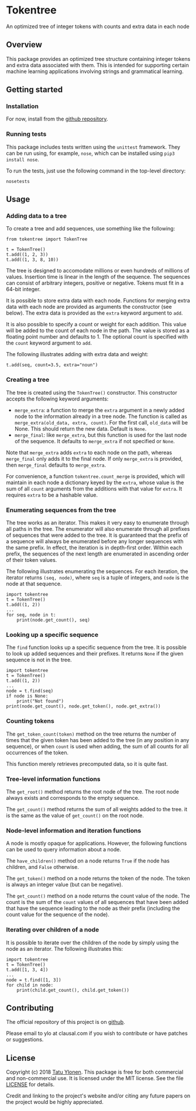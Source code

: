 # Tokentree

An optimized tree of integer tokens with counts and extra data in each node

## Overview

This package provides an optimized tree structure containing integer tokens
and extra data associated with them.  This is intended for supporting
certain machine learning applications involving strings and grammatical
learning.

## Getting started

### Installation

For now, install from the [github repository](https://github.com/tatuylonen/tokentree).

### Running tests

This package includes tests written using the ``unittest`` framework.
They can be run using, for example, ``nose``, which can be installed
using ``pip3 install nose``.

To run the tests, just use the following command in the top-level directory:
```
nosetests
```

## Usage

### Adding data to a tree

To create a tree and add sequences, use something like the following:
```
from tokentree import TokenTree

t = TokenTree()
t.add((1, 2, 3))
t.add((1, 3, 8, 10))
```

The tree is designed to accomodate millions or even hundreds of
millions of values.  Insertion time is linear in the length of the
sequence.  The sequences can consist of arbitrary integers, positive
or negative.  Tokens must fit in a 64-bit integer.

It is possible to store extra data with each node.  Functions for
merging extra data with each node are provided as arguments the
constructor (see below).  The extra data is provided as the ``extra``
keyword argument to ``add``.

It is also possible to specify a count or weight for each addition.
This value will be added to the count of each node in the path.  The
value is stored as a floating point number and defaults to 1.  The
optional count is specified with the ``count`` keyword argument to
``add``.

The following illustrates adding with extra data and weight:
```
t.add(seq, count=3.5, extra="noun")
```

### Creating a tree

The tree is created using the ``TokenTree()`` constructor.  This
constructor accepts the following keyword arguments:

* ``merge_extra``: a function to merge the ``extra`` argument in a
  newly added node to the information already in a tree node.  The
  function is called as ``merge_extra(old_data, extra, count)``.  For the
  first call, ``old_data`` will be None.  This should return the new
  data.  Default is ``None``.
* ``merge_final``: like ``merge_extra``, but this function is used for
  the last node of the sequence.  It defaults to ``merge_extra`` if
  not specified or ``None``.

Note that ``merge_extra`` adds ``extra`` to each node on the path,
whereas ``merge_final`` only adds it to the final node.  If only
``merge_extra`` is provided, then ``merge_final`` defaults to
``merge_extra``.

For convenience, a function ``tokentree.count_merge`` is provided,
which will maintain in each node a dictionary keyed by the ``extra``,
whose value is the sum of all ``count`` arguments from the additions
with that value for ``extra``.  It requires ``extra`` to be a hashable
value.

### Enumerating sequences from the tree

The tree works as an iterator.  This makes it very easy to enumerate
through all paths in the tree.  The enumerator will also enumerate
through all prefixes of sequences that were added to the tree.  It is
guaranteed that the prefix of a sequence will always be enumerated
before any longer sequences with the same prefix.  In effect, the
iteration is in depth-first order.  Within each prefix, the sequences
of the next length are enumerated in ascending order of their token
values.

The following illustrates enumerating the sequences.  For each
iteration, the iterator returns ``(seq, node)``, where ``seq`` is a
tuple of integers, and ``node`` is the node at that sequence.

```
import tokentree
t = TokenTree()
t.add((1, 2))
...
for seq, node in t:
    print(node.get_count(), seq)
```

### Looking up a specific sequence

The ``find`` function looks up a specific sequence from the tree.  It is
possible to look up added sequences and their prefixes.  It returns ``None``
if the given sequence is not in the tree.

```
import tokentree
t = TokenTree()
t.add((1, 2))
...
node = t.find(seq)
if node is None:
    print("Not found")
print(node.get_count(), node.get_token(), node.get_extra())
```

### Counting tokens

The ``get_token_count(token)`` method on the tree returns the number
of times that the given token has been added to the tree (in any
position in any sequence), or when ``count`` is used when adding, the
sum of all counts for all occurrences of the token.

This function merely retrieves precomputed data, so it is quite fast.

### Tree-level information functions

The ``get_root()`` method returns the root node of the tree.  The root
node always exists and corresponds to the empty sequence.

The ``get_count()`` method returns the sum of all weights added to the
tree.  it is the same as the value of ``get_count()`` on the root
node.

### Node-level information and iteration functions

A node is mostly opaque for applications.  However, the following functions
can be used to query information about a node.

The ``have_children()`` method on a node returns ``True`` if the node
has children, and ``False`` otherwise.

The ``get_token()`` method on a node returns the token of the node.  The token
is always an integer value (but can be negative).

The ``get_count()`` method on a node returns the count value of the
node.  The count is the sum of the ``count`` values of all sequences
that have been added that have the sequence leading to the node as
their prefix (including the count value for the sequence of the node).

### Iterating over children of a node

It is possible to iterate over the children of the node by simply using the
node as an iterator.  The following illustrates this:
```
import tokentree
t = TokenTree()
t.add([1, 3, 4])
...
node = t.find([1, 3])
for child in node:
    print(child.get_count(), child.get_token())
```

## Contributing

The official repository of this project is on
[github](https://github.com/tatuylonen/tokentree).

Please email to ylo at clausal.com if you wish to contribute or have
patches or suggestions.

## License

Copyright (c) 2018 [Tatu Ylonen](https://ylonen.org).  This package is
free for both commercial and non-commercial use.  It is licensed under
the MIT license.  See the file
[LICENSE](https://github.com/tatuylonen/tokentree/blob/master/LICENSE)
for details.

Credit and linking to the project's website and/or citing any future
papers on the project would be highly appreciated.
